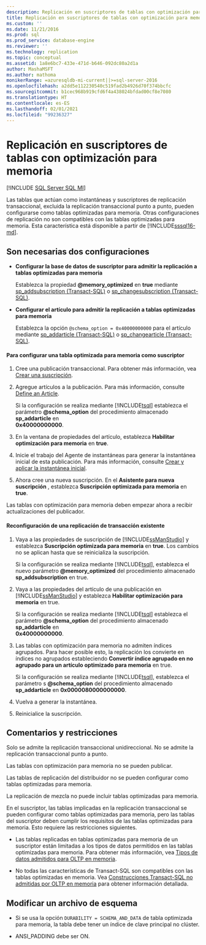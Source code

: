 ```yaml
---
description: Replicación en suscriptores de tablas con optimización para memoria
title: Replicación en suscriptores de tablas con optimización para memoria | Microsoft Docs
ms.custom: ''
ms.date: 11/21/2016
ms.prod: sql
ms.prod_service: database-engine
ms.reviewer: ''
ms.technology: replication
ms.topic: conceptual
ms.assetid: 1a8e6bc7-433e-471d-b646-092dc80a2d1a
author: MashaMSFT
ms.author: mathoma
monikerRange: =azuresqldb-mi-current||>=sql-server-2016
ms.openlocfilehash: a2dd5e112230540c519fad2b4926d70f374bbcfc
ms.sourcegitcommit: b1cec968b919cfd6f4a438024bfdad00cf8e7080
ms.translationtype: HT
ms.contentlocale: es-ES
ms.lasthandoff: 02/01/2021
ms.locfileid: "99236327"
---
```

# <a name="replication-to-memory-optimized-table-subscribers"></a>Replicación en suscriptores de tablas con optimización para memoria
[!INCLUDE [SQL Server SQL MI](../../includes/applies-to-version/sql-asdbmi.md)]

  Las tablas que actúan como instantáneas y suscriptores de replicación transaccional, excluida la replicación transaccional punto a punto, pueden configurarse como tablas optimizadas para memoria. Otras configuraciones de replicación no son compatibles con las tablas optimizadas para memoria. Esta característica está disponible a partir de [!INCLUDE[sssql16-md](../../includes/sssql16-md.md)].  
  
## <a name="two-configurations-are-required"></a>Son necesarias dos configuraciones  
  
-   **Configurar la base de datos de suscriptor para admitir la replicación a tablas optimizadas para memoria**  
  
     Establezca la propiedad **\@memory_optimized** en **true** mediante [sp_addsubscription &#40;Transact-SQL&#41;](../../relational-databases/system-stored-procedures/sp-addsubscription-transact-sql.md) o [sp_changesubscription &#40;Transact-SQL&#41;](../../relational-databases/system-stored-procedures/sp-changesubscription-transact-sql.md).  
  
-   **Configurar el artículo para admitir la replicación a tablas optimizadas para memoria**  
  
     Establezca la opción `@schema_option = 0x40000000000` para el artículo mediante [sp_addarticle &#40;Transact-SQL&#41;](../../relational-databases/system-stored-procedures/sp-addarticle-transact-sql.md) o [sp_changearticle &#40;Transact-SQL&#41;](../../relational-databases/system-stored-procedures/sp-changearticle-transact-sql.md).  
  
#### <a name="to-configure-a-memory-optimized-table-as-a-subscriber"></a>Para configurar una tabla optimizada para memoria como suscriptor  
  
1.  Cree una publicación transaccional. Para obtener más información, vea [Crear una suscripción](../../relational-databases/replication/publish/create-a-publication.md).  
  
2.  Agregue artículos a la publicación. Para más información, consulte [Define an Article](../../relational-databases/replication/publish/define-an-article.md).  
  
     Si la configuración se realiza mediante [!INCLUDE[tsql](../../includes/tsql-md.md)] establezca el parámetro **\@schema_option** del procedimiento almacenado **sp_addarticle** en   
    **0x40000000000**.  
  
3.  En la ventana de propiedades del artículo, establezca **Habilitar optimización para memoria** en **true**.  
  
4.  Inicie el trabajo del Agente de instantáneas para generar la instantánea inicial de esta publicación. Para más información, consulte [Crear y aplicar la instantánea inicial](../../relational-databases/replication/create-and-apply-the-initial-snapshot.md).  
  
5.  Ahora cree una nueva suscripción. En el **Asistente para nueva suscripción** , establezca **Suscripción optimizada para memoria** en **true**.  

 Las tablas con optimización para memoria deben empezar ahora a recibir actualizaciones del publicador.  
  
#### <a name="reconfigure-an-existing-transaction-replication"></a>Reconfiguración de una replicación de transacción existente  
  
1.  Vaya a las propiedades de suscripción de [!INCLUDE[ssManStudio](../../includes/ssmanstudio-md.md)] y establezca **Suscripción optimizada para memoria** en **true**. Los cambios no se aplican hasta que se reinicializa la suscripción.  
  
     Si la configuración se realiza mediante [!INCLUDE[tsql](../../includes/tsql-md.md)], establezca el nuevo parámetro **\@memory_optimized** del procedimiento almacenado **sp_addsubscription** en true.  
  
2.  Vaya a las propiedades del artículo de una publicación en [!INCLUDE[ssManStudio](../../includes/ssmanstudio-md.md)] y establezca **Habilitar optimización para memoria** en true.  
  
     Si la configuración se realiza mediante [!INCLUDE[tsql](../../includes/tsql-md.md)] establezca el parámetro **\@schema_option** del procedimiento almacenado **sp_addarticle** en   
    **0x40000000000**.  
  
3.  Las tablas con optimización para memoria no admiten índices agrupados. Para hacer posible esto, la replicación los convierte en índices no agrupados estableciendo **Convertir índice agrupado en no agrupado para un artículo optimizado para memoria** en true.  
  
     Si la configuración se realiza mediante [!INCLUDE[tsql](../../includes/tsql-md.md)], establezca el parámetro s **\@schema_option** del procedimiento almacenado **sp_addarticle** en **0x0000080000000000**.  
  
4.  Vuelva a generar la instantánea.  
  
5.  Reinicialice la suscripción.  
  
## <a name="remarks-and-restrictions"></a>Comentarios y restricciones  
 Solo se admite la replicación transaccional unidireccional. No se admite la replicación transaccional punto a punto.  
  
 Las tablas con optimización para memoria no se pueden publicar.  
  
 Las tablas de replicación del distribuidor no se pueden configurar como tablas optimizadas para memoria.  
  
 La replicación de mezcla no puede incluir tablas optimizadas para memoria.  
  
 En el suscriptor, las tablas implicadas en la replicación transaccional se pueden configurar como tablas optimizadas para memoria, pero las tablas del suscriptor deben cumplir los requisitos de las tablas optimizadas para memoria. Esto requiere las restricciones siguientes.  
 
-   Las tablas replicadas en tablas optimizadas para memoria de un suscriptor están limitadas a los tipos de datos permitidos en las tablas optimizadas para memoria. Para obtener más información, vea [Tipos de datos admitidos para OLTP en memoria](../../relational-databases/in-memory-oltp/supported-data-types-for-in-memory-oltp.md).  
  
-   No todas las características de Transact-SQL son compatibles con las tablas optimizadas en memoria. Vea [Construcciones Transact-SQL no admitidas por OLTP en memoria](../../relational-databases/in-memory-oltp/transact-sql-constructs-not-supported-by-in-memory-oltp.md) para obtener información detallada.  
  
##  <a name="modifying-a-schema-file"></a><a name="Schema"></a> Modificar un archivo de esquema  
  
-   Si se usa la opción `DURABILITY = SCHEMA_AND_DATA` de tabla optimizada para memoria, la tabla debe tener un índice de clave principal no clúster.  
  
-   ANSI_PADDING debe ser ON.  
  
  
  
